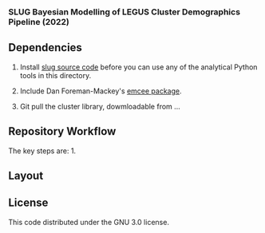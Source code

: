 ### SLUG Bayesian Modelling of LEGUS Cluster Demographics Pipeline (2022)

## Dependencies 

1. Install [slug source code](https://bitbucket.org/krumholz/slug2/src/master/) before you can use any of the analytical Python tools in this directory. 

2. Include Dan Foreman-Mackey's [emcee package](https://github.com/dfm/emcee).

3. Git pull the cluster library, dowmloadable from ...

## Repository Workflow
The key steps are:
1. 

## Layout 

## License 

This code distributed under the GNU 3.0 license. 